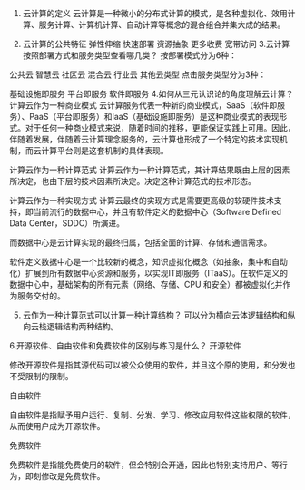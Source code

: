 1. 云计算的定义
云计算是一种微小的分布式计算的模式，是各种虚拟化、效用计算、服务计算、计算机计算、自动计算等概念的混合组合并集大成的结果。

2. 云计算的公共特征
弹性伸缩
快速部署
资源抽象
更多收费
宽带访问
3.云计算按照部署方式和服务类型查看哪几类？
按部署模式分为6种：

公共云
智慧云
社区云
混合云
行业云
其他云类型
点击服务类型分为3种：

基础设施即服务
平台即服务
软件即服务
4.如何从三元认识论的角度理解云计算？
计算云作为一种商业模式
云计算服务代表一种新的商业模式，SaaS（软件即服务）、PaaS（平台即服务）和IaaS（基础设施即服务）是这种商业模式的表现形式。对于任何一种商业模式来说，随着时间的推移，更能保证实践上可用。因此，伴随着发展，伴随着云计算理念服务的，云计算也形成了一个特定的技术实现机制，而云计算平台则是这套机制的具体表现。

计算云作为一种计算范式
计算云作为一种计算范式，其计算结果既由上层的因素所决定，也由下层的技术因素所决定。决定这种计算范式的技术形态。

计算云作为一种实现方式
计算云最终的实现方式是需要更高级的软硬件技术支持，即当前流行的数据中心，并且有软件定义的数据中心（Software Defined Data Center，SDDC）所演进。

而数据中心是云计算实现的最终归属，包括全面的计算、存储和通信需求。

软件定义数据中心是一个比较新的概念，知识虚拟化概念（如抽象，集中和自动化）扩展到所有数据中心资源和服务，以实现IT即服务（ITaaS）。在软件定义的数据中心中，基础架构的所有元素（网络、存储、CPU 和安全）都被虚拟化并作为服务交付的。

5. 云作为一种计算范式可以计算一种计算结构？
可以分为横向云体逻辑结构和纵向云栈逻辑结构两种结构。

6.开源软件、自由软件和免费软件的区别与练习是什么？
开源软件

修改开源软件是指其源代码可以被公众使用的软件，并且这个原的使用，和分发也不受限制的限制。

自由软件

自由软件是指赋予用户运行、复制、分发、学习、修改应用软件这些权限的软件，从而使用户成为开源软件。

免费软件

免费软件是指能免费使用的软件，但会特别会开通，因此也特别支持用户、等行为，即刻修改是免费软件。
